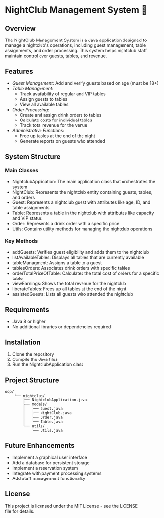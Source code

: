 # NightClub Management System 🪩


## Overview
The NightClub Management System is a Java application designed to manage a nightclub's operations, including guest management, table assignments, and order processing. This system helps nightclub staff maintain control over guests, tables, and revenue.


## Features
- *Guest Management*: Add and verify guests based on age (must be 18+)
- *Table Management*: 
  - Track availability of regular and VIP tables
  - Assign guests to tables
  - View all available tables
- *Order Processing*:
  - Create and assign drink orders to tables
  - Calculate costs for individual tables
  - Track total revenue for the venue
- *Administrative Functions*:
  - Free up tables at the end of the night
  - Generate reports on guests who attended

## System Structure

### Main Classes
- NightclubApplication: The main application class that orchestrates the system
- NightClub: Represents the nightclub entity containing guests, tables, and orders
- Guest: Represents a nightclub guest with attributes like age, ID, and table assignments
- Table: Represents a table in the nightclub with attributes like capacity and VIP status
- Order: Represents a drink order with a specific price
- Utils: Contains utility methods for managing the nightclub operations

### Key Methods
- addGuests: Verifies guest eligibility and adds them to the nightclub
- listAvailableTables: Displays all tables that are currently available
- tableManagment: Assigns a table to a guest
- tablesOrders: Associates drink orders with specific tables
- orderTotalPriceOfTable: Calculates the total cost of orders for a specific table
- viewEarnings: Shows the total revenue for the nightclub
- liberateTables: Frees up all tables at the end of the night
- assistedGuests: Lists all guests who attended the nightclub

## Requirements
- Java 8 or higher
- No additional libraries or dependencies required

## Installation
1. Clone the repository
2. Compile the Java files
3. Run the NightclubApplication class

## Project Structure
````
oop/
    └── nightclub/
        ├── NightclubApplication.java
        ├── models/
        │   ├── Guest.java
        │   ├── NightClub.java
        │   ├── Order.java
        │   └── Table.java
        └── utils/
            └── Utils.java 
````

## Future Enhancements
- Implement a graphical user interface
- Add a database for persistent storage
- Implement a reservation system
- Integrate with payment processing systems
- Add staff management functionality

## License
This project is licensed under the MIT License - see the LICENSE file for details.
